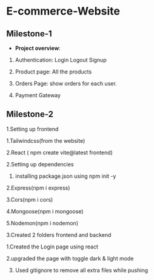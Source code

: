# E-commerce-Website






## Milestone-1

* **Project overview**:  
1. Authentication: Login Logout Signup
   
2. Product page: All the products
   
3. Orders Page: show orders for each user.
   
4. Payment Gateway

## Milestone-2
1.Setting up frontend

  1.Tailwindcss(from the website)

  2.React ( npm create vite@latest frontend)
  
2.Setting up dependencies

  1. installing package.json using npm init -y
     
  2.Express(npm i express)
  
  3.Cors(npm i cors)
  
  4.Mongoose(npm i mongoose)
  
  5.Nodemon(npm i nodemon)

3.Created 2 folders frontend and backend

1.Created the Login page using react

2.upgraded the page with toggle dark & light mode

3. Used gitignore to remove all extra files while pushing
